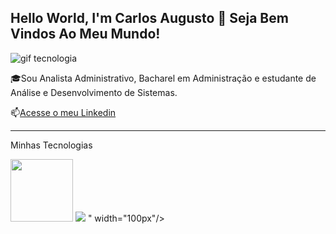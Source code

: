 ## Hello World, I'm Carlos Augusto 👋 Seja Bem Vindos Ao Meu Mundo!

![gif tecnologia](https://www.elindependiente.com/wp-content/uploads/2017/07/blockchain-g.gif)


🎓Sou Analista Administrativo, Bacharel em Administração e estudante de Análise e Desenvolvimento de Sistemas.

📫[Acesse o meu Linkedin](https://www.linkedin.com/in/augandrade/)


-----


Minhas Tecnologias



<img src="https://cdn.jsdelivr.net/gh/devicons/devicon@latest/icons/html5/html5-original-wordmark.svg" width="100px"/>
<img src="
            <img src="https://cdn.jsdelivr.net/gh/devicons/devicon@latest/icons/css3/css3-original-wordmark.svg" />
          " width="100px"/>
    


<!--
**augusto75andrade/augusto75andrade** is a ✨ _special_ ✨ repository because its `README.md` (this file) appears on your GitHub profile.

Here are some ideas to get you started:

- 🔭 I’m currently working on ...
- 🌱 I’m currently learning ...
- 👯 I’m looking to collaborate on ...
- 🤔 I’m looking for help with ...
- 💬 Ask me about ...
- 📫 How to reach me: ...
- 😄 Pronouns: ...
- ⚡ Fun fact: ...
-->
